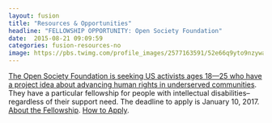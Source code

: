 ```yaml
---
layout: fusion
title: "Resources & Opportunities"
headline: "FELLOWSHIP OPPORTUNITY: Open Society Foundation"
date:  2015-08-21 09:09:59
categories: fusion-resources-no
image: https://pbs.twimg.com/profile_images/2577163591/52e66q9yto9nzywaxt33_400x400.png
---
```

<a href="https://www.opensocietyfoundations.org/grants/open-society-community-youth-fellowships-20161123">The Open Society Foundation is seeking US activists ages 18—25 who have a project idea about advancing human rights in underserved communities</a>. They have a particular fellowship for people with intellectual disabilities– regardless of their support need. The deadline to apply is January 10, 2017. <a href="https://www.opensocietyfoundations.org/sites/default/files/part-1-about-the-youth-fellowships-20161123.pdf">About the Fellowship</a>. <a href="https://www.opensocietyfoundations.org/sites/default/files/part-2-how-to-apply-and-what-happens-next-20161123.pdf">How to Apply</a>.